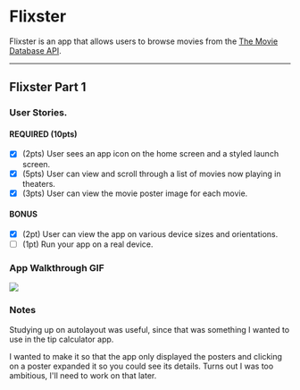 # Flixster

Flixster is an app that allows users to browse movies from the [The Movie Database API](http://docs.themoviedb.apiary.io/#).

---

## Flixster Part 1

### User Stories.

#### REQUIRED (10pts)
- [x] (2pts) User sees an app icon on the home screen and a styled launch screen.
- [x] (5pts) User can view and scroll through a list of movies now playing in theaters.
- [x] (3pts) User can view the movie poster image for each movie.

#### BONUS
- [x] (2pt) User can view the app on various device sizes and orientations.
- [ ] (1pt) Run your app on a real device.

### App Walkthrough GIF

![](https://i.imgur.com/8o7V3w6.gif)




### Notes
Studying up on autolayout was useful, since that was something I wanted to use in the tip calculator app. 

I wanted to make it so that the app only displayed the posters and clicking on a poster expanded it so you could see its details. Turns out I was too ambitious, I'll need to work on that later. 
